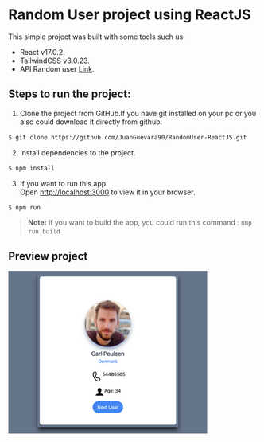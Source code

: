 # Random User project using ReactJS

This simple project was built with some tools such us:
* React v17.0.2.
* TailwindCSS v3.0.23.
* API Random user [Link](https://randomuser.me/).

## Steps to run the project:

1. Clone the project from GitHub.If you have git installed on your pc or you also  could download it directly from github.

``` bash
$ git clone https://github.com/JuanGuevara90/RandomUser-ReactJS.git
```
2. Install dependencies to the project.
``` bash
$ npm install
```
3. If you want to run this app.\
Open [http://localhost:3000](http://localhost:3000) to view it in your browser.
``` bash
$ npm run
```

> **Note:** if you want to build the app, you could run this command : `nmp run build`
## Preview project
<img src="./public/preview.png" alt="Preview project" width="400" />